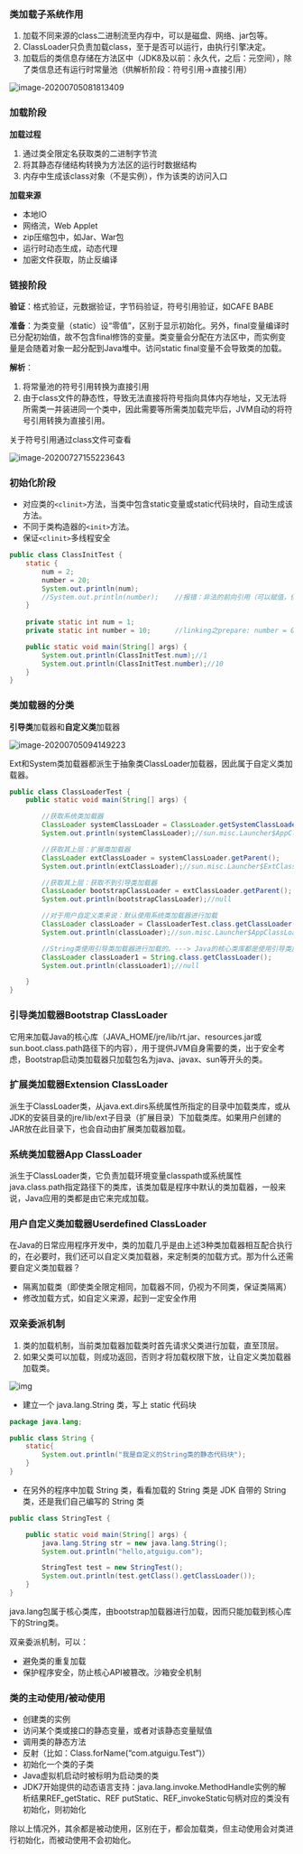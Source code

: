 ### 类加载子系统作用

1. 加载不同来源的class二进制流至内存中，可以是磁盘、网络、jar包等。
2. ClassLoader只负责加载class，至于是否可以运行，由执行引擎决定。
3. 加载后的类信息存储在方法区中（JDK8及以前：永久代，之后：元空间），除了类信息还有运行时常量池（供解析阶段：符号引用->直接引用）

![image-20200705081813409](https://imagebag.oss-cn-chengdu.aliyuncs.com/img/aHR0cDovL2hleWdvLm9zcy1jbi1zaGFuZ2hhaS5hbGl5dW5jcy5jb20vaW1hZ2VzL2ltYWdlLTIwMjAwNzA1MDgxODEzNDA5LnBuZw)

### 加载阶段

**加载过程**

1. 通过类全限定名获取类的二进制字节流
2. 将其静态存储结构转换为方法区的运行时数据结构
3. 内存中生成该class对象（不是实例），作为该类的访问入口

**加载来源**

- 本地IO
- 网络流，Web Applet
- zip压缩包中，如Jar、War包
- 运行时动态生成，动态代理
- 加密文件获取，防止反编译

### 链接阶段

**验证**：格式验证，元数据验证，字节码验证，符号引用验证，如CAFE BABE

**准备**：为类变量（static）设“零值”，区别于显示初始化。另外，final变量编译时已分配初始值，故不包含final修饰的变量。类变量会分配在方法区中，而实例变量是会随着对象一起分配到Java堆中。访问static final变量不会导致类的加载。

**解析**：

1. 将常量池的符号引用转换为直接引用
2. 由于class文件的静态性，导致无法直接将符号指向具体内存地址，又无法将所需类一并装进同一个类中，因此需要等所需类加载完毕后，JVM自动的将符号引用转换为直接引用。

关于符号引用通过class文件可查看

![image-20200727155223643](https://imagebag.oss-cn-chengdu.aliyuncs.com/img/aHR0cDovL2hleWdvLm9zcy1jbi1zaGFuZ2hhaS5hbGl5dW5jcy5jb20vaW1hZ2VzL2ltYWdlLTIwMjAwNzI3MTU1MjIzNjQzLnBuZw)

### 初始化阶段

- 对应类的`<clinit>`方法，当类中包含static变量或static代码块时，自动生成该方法。
- 不同于类构造器的`<init>`方法。
- 保证`<clinit>`多线程安全

```java
public class ClassInitTest {
    static {
        num = 2;
        number = 20;
        System.out.println(num);
        //System.out.println(number);    //报错：非法的前向引用（可以赋值，但不能调用）
    }
    
    private static int num = 1;
    private static int number = 10;      //linking之prepare: number = 0 --> initial: 20 --> 10

    public static void main(String[] args) {
        System.out.println(ClassInitTest.num);//1
        System.out.println(ClassInitTest.number);//10
    }
}
```

### 类加载器的分类

**引导类**加载器和**自定义类**加载器

![image-20200705094149223](https://imagebag.oss-cn-chengdu.aliyuncs.com/img/aHR0cDovL2hleWdvLm9zcy1jbi1zaGFuZ2hhaS5hbGl5dW5jcy5jb20vaW1hZ2VzL2ltYWdlLTIwMjAwNzA1MDk0MTQ5MjIzLnBuZw)

Ext和System类加载器都派生于抽象类ClassLoader加载器，因此属于自定义类加载器。

```java
public class ClassLoaderTest {
    public static void main(String[] args) {

        //获取系统类加载器
        ClassLoader systemClassLoader = ClassLoader.getSystemClassLoader();
        System.out.println(systemClassLoader);//sun.misc.Launcher$AppClassLoader@18b4aac2

        //获取其上层：扩展类加载器
        ClassLoader extClassLoader = systemClassLoader.getParent();
        System.out.println(extClassLoader);//sun.misc.Launcher$ExtClassLoader@1540e19d

        //获取其上层：获取不到引导类加载器
        ClassLoader bootstrapClassLoader = extClassLoader.getParent();
        System.out.println(bootstrapClassLoader);//null

        //对于用户自定义类来说：默认使用系统类加载器进行加载
        ClassLoader classLoader = ClassLoaderTest.class.getClassLoader();
        System.out.println(classLoader);//sun.misc.Launcher$AppClassLoader@18b4aac2

        //String类使用引导类加载器进行加载的。---> Java的核心类库都是使用引导类加载器进行加载的。
        ClassLoader classLoader1 = String.class.getClassLoader();
        System.out.println(classLoader1);//null

    }
}
```

### 引导类加载器Bootstrap ClassLoader

它用来加载Java的核心库（JAVA_HOME/jre/lib/rt.jar、resources.jar或sun.boot.class.path路径下的内容），用于提供JVM自身需要的类，出于安全考虑，Bootstrap启动类加载器只加载包名为java、javax、sun等开头的类。

### 扩展类加载器Extension ClassLoader

派生于ClassLoader类，从java.ext.dirs系统属性所指定的目录中加载类库，或从JDK的安装目录的jre/lib/ext子目录（扩展目录）下加载类库。如果用户创建的JAR放在此目录下，也会自动由扩展类加载器加载。

### 系统类加载器App ClassLoader

派生于ClassLoader类，它负责加载环境变量classpath或系统属性java.class.path指定路径下的类库，该类加载是程序中默认的类加载器，一般来说，Java应用的类都是由它来完成加载。

### 用户自定义类加载器Userdefined ClassLoader

在Java的日常应用程序开发中，类的加载几乎是由上述3种类加载器相互配合执行的，在必要时，我们还可以自定义类加载器，来定制类的加载方式。那为什么还需要自定义类加载器？

- 隔离加载类（即使类全限定相同，加载器不同，仍视为不同类，保证类隔离）
- 修改加载方式，如自定义来源，起到一定安全作用

### 双亲委派机制

1. 类的加载机制，当前类加载器加载类时首先请求父类进行加载，直至顶层。
2. 如果父类可以加载，则成功返回，否则才将加载权限下放，让自定义类加载器加载类。

![img](https://imagebag.oss-cn-chengdu.aliyuncs.com/img/aHR0cDovL2hleWdvLm9zcy1jbi1zaGFuZ2hhaS5hbGl5dW5jcy5jb20vaW1hZ2VzL2ltYWdlLTIwMjAwNzA1MTA1MTUxMjU4LnBuZw)

- 建立一个 java.lang.String 类，写上 static 代码块

```java
package java.lang;

public class String {
    static{
        System.out.println("我是自定义的String类的静态代码块");
    }
}
```

- 在另外的程序中加载 String 类，看看加载的 String 类是 JDK 自带的 String 类，还是我们自己编写的 String 类

```java
public class StringTest {

    public static void main(String[] args) {
        java.lang.String str = new java.lang.String();
        System.out.println("hello,atguigu.com");

        StringTest test = new StringTest();
        System.out.println(test.getClass().getClassLoader());
    }
}
```

java.lang包属于核心类库，由bootstrap加载器进行加载，因而只能加载到核心库下的String类。

双亲委派机制，可以：

- 避免类的重复加载
- 保护程序安全，防止核心API被篡改。沙箱安全机制

### 类的主动使用/被动使用

- 创建类的实例
- 访问某个类或接口的静态变量，或者对该静态变量赋值
- 调用类的静态方法
- 反射（比如：Class.forName(“com.atguigu.Test”)）
- 初始化一个类的子类
- Java虚拟机启动时被标明为启动类的类
- JDK7开始提供的动态语言支持：java.lang.invoke.MethodHandle实例的解析结果REF_getStatic、REF putStatic、REF_invokeStatic句柄对应的类没有初始化，则初始化

除以上情况外，其余都是被动使用，区别在于，都会加载类，但主动使用会对类进行初始化，而被动使用不会初始化。